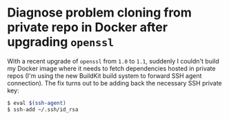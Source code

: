 # Diagnose problem cloning from private repo in Docker after upgrading `openssl`

With a recent upgrade of `openssl` from `1.0` to `1.1`, suddenly I couldn't build
my Docker image where it needs to fetch dependencies hosted in private repos (I'm
using the new BuildKit build system to forward SSH agent connection). The fix
turns out to be adding back the necessary SSH private key:

```sh
$ eval $(ssh-agent)
$ ssh-add ~/.ssh/id_rsa
```
